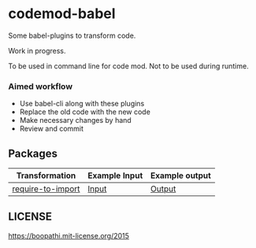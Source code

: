 # codemod-babel

Some babel-plugins to transform code.

Work in progress.

To be used in command line for code mod. Not to be used during runtime.

### Aimed workflow

+ Use babel-cli along with these plugins
+ Replace the old code with the new code
+ Make necessary changes by hand
+ Review and commit

## Packages

Transformation | Example Input | Example output
--- | --- | ---
[require-to-import](./packages/babel-plugin-require-to-import) | [Input](./tests/resources/require-to-import.js) | [Output](./tests/resources/require-to-import.expected.js)

## LICENSE

https://boopathi.mit-license.org/2015

